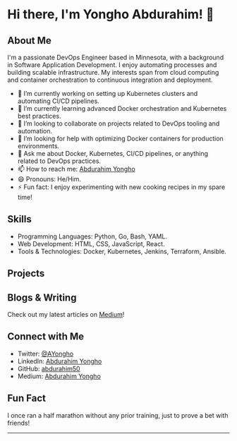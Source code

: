 # Hi there, I'm Yongho Abdurahim! 👋

## About Me

I'm a passionate DevOps Engineer based in Minnesota, with a background in Software Application Development. I enjoy automating processes and building scalable infrastructure. My interests span from cloud computing and container orchestration to continuous integration and deployment.

- 🔭 I’m currently working on setting up Kubernetes clusters and automating CI/CD pipelines.
- 🌱 I’m currently learning advanced Docker orchestration and Kubernetes best practices.
- 👯 I’m looking to collaborate on projects related to DevOps tooling and automation.
- 🤔 I’m looking for help with optimizing Docker containers for production environments.
- 💬 Ask me about Docker, Kubernetes, CI/CD pipelines, or anything related to DevOps practices.
- 📫 How to reach me: [Abdurahim Yongho](https://www.linkedin.com/in/yourprofile/)
- 😄 Pronouns: He/Him.
- ⚡ Fun fact: I enjoy experimenting with new cooking recipes in my spare time!

## Skills

- Programming Languages: Python, Go, Bash, YAML.
- Web Development: HTML, CSS, JavaScript, React.
- Tools & Technologies: Docker, Kubernetes, Jenkins, Terraform, Ansible.

## Projects
<!--
### [Project Name]

Brief description of the project.

- [Link to Project Repository or Demo]

### [Another Project Name]

Brief description of the project.

- [Link to Project Repository or Demo]
-->
## Blogs & Writing

Check out my latest articles on [Medium](https://yonghoabdurahim.medium.com/)!

## Connect with Me

- Twitter: [@AYongho](https://x.com/AYongho)
- LinkedIn: [Abdurahim Yongho](https://www.linkedin.com/in/yourprofile/)
- GitHub: [abdurahim50](https://github.com/abdurahim50)
- Medium: [Abdurahim Yongho](https://yonghoabdurahim.medium.com/)

## Fun Fact

I once ran a half marathon without any prior training, just to prove a bet with friends!

---












<!--
**abdurahim50/abdurahim50** is a ✨ _special_ ✨ repository because its `README.md` (this file) appears on your GitHub profile.

Here are some ideas to get you started:

- 🔭 I’m currently working on ...
- 🌱 I’m currently learning ...
- 👯 I’m looking to collaborate on ...
- 🤔 I’m looking for help with ...
- 💬 Ask me about ...
- 📫 How to reach me: ...
- 😄 Pronouns: ...
- ⚡ Fun fact: ...
-->


